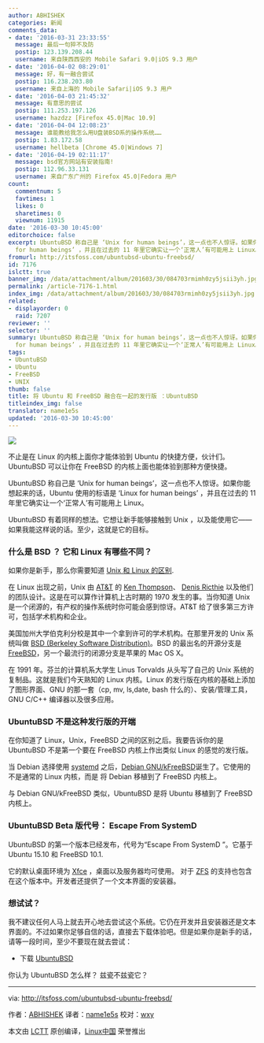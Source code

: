 ```yaml
---
author: ABHISHEK
categories: 新闻
comments_data:
- date: '2016-03-31 23:33:55'
  message: 最后一句猝不及防
  postip: 123.139.208.44
  username: 来自陕西西安的 Mobile Safari 9.0|iOS 9.3 用户
- date: '2016-04-02 08:29:01'
  message: 好，有一融合尝试
  postip: 116.238.203.80
  username: 来自上海的 Mobile Safari|iOS 9.3 用户
- date: '2016-04-03 21:45:32'
  message: 有意思的尝试
  postip: 111.253.197.126
  username: hazdzz [Firefox 45.0|Mac 10.9]
- date: '2016-04-04 12:08:23'
  message: 谁能教给我怎么用U盘装BSD系的操作系统……
  postip: 1.83.172.58
  username: hellbeta [Chrome 45.0|Windows 7]
- date: '2016-04-19 02:11:17'
  message: bsd官方网站有安装指南!
  postip: 112.96.33.131
  username: 来自广东广州的 Firefox 45.0|Fedora 用户
count:
  commentnum: 5
  favtimes: 1
  likes: 0
  sharetimes: 0
  viewnum: 11915
date: '2016-03-30 10:45:00'
editorchoice: false
excerpt: UbuntuBSD 称自己是 ‘Unix for human beings’，这一点也不人惊讶。如果你能想起来的话，Ubuntu 使用的标语是 ‘Linux
  for human beings’ ，并且在过去的 11 年里它确实让一个‘正常人’有可能用上 Linux。
fromurl: http://itsfoss.com/ubuntubsd-ubuntu-freebsd/
id: 7176
islctt: true
banner_img: /data/attachment/album/201603/30/084703rmimh0zy5jsii3yh.jpg
permalink: /article-7176-1.html
index_img: /data/attachment/album/201603/30/084703rmimh0zy5jsii3yh.jpg.thumb.jpg
related:
- displayorder: 0
  raid: 7207
reviewer: ''
selector: ''
summary: UbuntuBSD 称自己是 ‘Unix for human beings’，这一点也不人惊讶。如果你能想起来的话，Ubuntu 使用的标语是 ‘Linux
  for human beings’ ，并且在过去的 11 年里它确实让一个‘正常人’有可能用上 Linux。
tags:
- UbuntuBSD
- Ubuntu
- FreeBSD
- UNIX
thumb: false
title: 将 Ubuntu 和 FreeBSD 融合在一起的发行版 ：UbuntuBSD
titleindex_img: false
translator: name1e5s
updated: '2016-03-30 10:45:00'
---
```


![](/data/attachment/album/201603/30/084703rmimh0zy5jsii3yh.jpg)


不止是在 Linux 的内核上面你才能体验到 Ubuntu 的快捷方便，伙计们。UbuntuBSD 可以让你在 FreeBSD 的内核上面也能体验到那种方便快捷。


UbuntuBSD 称自己是 ‘Unix for human beings’，这一点也不人惊讶。如果你能想起来的话，Ubuntu 使用的标语是 ‘Linux for human beings’ ，并且在过去的 11 年里它确实让一个‘正常人’有可能用上 Linux。


UbuntuBSD 有着同样的想法。它想让新手能够接触到 Unix ，以及能使用它——如果我能这样说的话。至少，这就是它的目标。


### 什么是 BSD ？ 它和 Linux 有哪些不同？


如果你是新手，那么你需要知道 [Unix 和 Linux 的区别](/article-3159-1.html).


在 Linux 出现之前，Unix 由 [AT&T](https://en.wikipedia.org/wiki/AT%26T) 的 [Ken Thompson](https://en.wikipedia.org/wiki/Ken_Thompson)、 [Denis Ricthie](https://en.wikipedia.org/wiki/Dennis_Ritchie) 以及他们的团队设计。这是在可以算作计算机上古时期的 1970 发生的事。当你知道 Unix 是一个闭源的，有产权的操作系统时你可能会感到惊讶。AT&T 给了很多第三方许可，包括学术机构和企业。


美国加州大学伯克利分校是其中一个拿到许可的学术机构。在那里开发的 Unix 系统叫做 [BSD (Berkeley Software Distribution)](http://www.bsd.org/)。BSD 的最出名的开源分支是 [FreeBSD](https://www.freebsd.org/)，另一个最流行的闭源分支是苹果的 Mac OS X。


在 1991 年。芬兰的计算机系大学生 Linus Torvalds 从头写了自己的 Unix 系统的复制品。这就是我们今天熟知的 Linux 内核。Linux 的发行版在内核的基础上添加了图形界面、GNU 的那一套（cp, mv, ls,date, bash 什么的）、安装/管理工具，GNU C/C++ 编译器以及很多应用。


### UbuntuBSD 不是这种发行版的开端


在你知道了 Linux，Unix，FreeBSD 之间的区别之后。我要告诉你的是 UbuntuBSD 不是第一个要在 FreeBSD 内核上作出类似 Linux 的感觉的发行版。


当 Debian 选择使用 [systemd](https://www.freedesktop.org/wiki/Software/systemd/) 之后，[Debian GNU/kFreeBSD](https://www.debian.org/ports/kfreebsd-gnu/)诞生了。它使用的不是通常的 Linux 内核，而是 将 Debian 移植到了 FreeBSD 内核上。


与 Debian GNU/kFreeBSD 类似，UbuntuBSD 是将 Ubuntu 移植到了 FreeBSD 内核上。


### UbuntuBSD Beta 版代号： Escape From SystemD


UbuntuBSD 的第一个版本已经发布，代号为“Escape From SystemD ”。它基于 Ubuntu 15.10 和 FreeBSD 10.1.


它的默认桌面环境为 [Xfce](http://www.xfce.org/) ，桌面以及服务器均可使用。 对于 [ZFS](https://en.wikipedia.org/wiki/ZFS) 的支持也包含在这个版本中。开发者还提供了一个文本界面的安装器。


### 想试试？


我不建议任何人马上就去开心地去尝试这个系统。它仍在开发并且安装器还是文本界面的。不过如果你足够自信的话，直接去下载体验吧。但是如果你是新手的话，请等一段时间，至少不要现在就去尝试：


* 下载 [UbuntuBSD](https://sourceforge.net/projects/ubuntubsd/)


你认为 UbuntuBSD 怎么样？ 兹瓷不兹瓷它？




---


via: <http://itsfoss.com/ubuntubsd-ubuntu-freebsd/>


作者：[ABHISHEK](http://itsfoss.com/author/abhishek/) 译者：[name1e5s](https://github.com/name1e5s) 校对：[wxy](https://github.com/wxy)


本文由 [LCTT](https://github.com/LCTT/TranslateProject) 原创编译，[Linux中国](https://linux.cn/) 荣誉推出